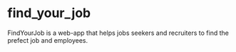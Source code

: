 # find_your_job
FindYourJob is a web-app that helps jobs seekers and recruiters to find the prefect job and employees.

